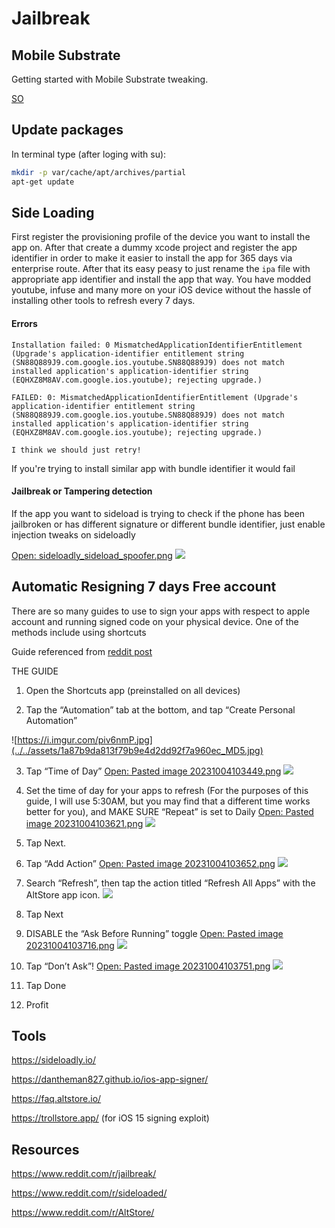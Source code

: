 # Jailbreak

## Mobile Substrate

Getting started with Mobile Substrate tweaking.

[SO](https://stackoverflow.com/questions/6118814/is-there-anywhere-where-i-could-start-mobilesubstrate-tweaks-programming/11553722)


## Update packages

In terminal type (after loging with su):
```bash
mkdir -p var/cache/apt/archives/partial
apt-get update
```


## Side Loading

First register the provisioning profile of the device you want to install the app on.
After that create a dummy xcode project and register the app identifier in order to make it easier to install the app for 365 days via enterprise route.
After that its easy peasy to just rename the `ipa` file with appropriate app identifier and install the app that way.
You have modded youtube, infuse and many more on your iOS device without the hassle of installing other tools to refresh every 7 days.


#### Errors

```log
Installation failed: 0 MismatchedApplicationIdentifierEntitlement (Upgrade's application-identifier entitlement string (SN88Q889J9.com.google.ios.youtube.SN88Q889J9) does not match installed application's application-identifier string (EQHXZ8M8AV.com.google.ios.youtube); rejecting upgrade.)

FAILED: 0: MismatchedApplicationIdentifierEntitlement (Upgrade's application-identifier entitlement string (SN88Q889J9.com.google.ios.youtube.SN88Q889J9) does not match installed application's application-identifier string (EQHXZ8M8AV.com.google.ios.youtube); rejecting upgrade.)

I think we should just retry!
```

If you're trying to install similar app with bundle identifier it would fail

#### Jailbreak or Tampering detection 

If the app you want to sideload is trying to check if the phone has been jailbroken or has different signature or different bundle identifier, just enable injection tweaks on sideloadly

[Open: sideloadly_sideload_spoofer.png](../../assets/2a7043566214d95f4da9e448fc3fc385_MD5.png)
![](../../assets/2a7043566214d95f4da9e448fc3fc385_MD5.png)


## Automatic Resigning 7 days Free account

There are so many guides to use to sign your apps with respect to apple account and running signed code on your physical device. 
One of the methods include using shortcuts 

Guide referenced from  [reddit post](https://www.reddit.com/r/AltStore/comments/15b6w4b/automate_daily_resigning_the_guide/)

THE GUIDE

1. Open the Shortcuts app (preinstalled on all devices)
    
2. Tap the “Automation” tab at the bottom, and tap “Create Personal Automation”

![https://i.imgur.com/piv6nmP.jpg](../../assets/1a87b9da813f79b9e4d2dd92f7a960ec_MD5.jpg)
[](https://i.imgur.com/piv6nmP.jpg)
    
3. Tap “Time of Day”
[Open: Pasted image 20231004103449.png](../../assets/7b17a8d3aaecce89fea9939417bffd9b_MD5.png)
![](../../assets/7b17a8d3aaecce89fea9939417bffd9b_MD5.png)
    
4. Set the time of day for your apps to refresh (For the purposes of this guide, I will use 5:30AM, but you may find that a different time works better for you), and MAKE SURE “Repeat” is set to Daily 
[Open: Pasted image 20231004103621.png](../../assets/85b04c0bb815805984095c388cfbd4a9_MD5.png)
![](../../assets/85b04c0bb815805984095c388cfbd4a9_MD5.png)
    
5. Tap Next.
    
6. Tap “Add Action” [Open: Pasted image 20231004103652.png](../../assets/c73ad784778bd591c2b37e95372e6f7c_MD5.png)
![](../../assets/c73ad784778bd591c2b37e95372e6f7c_MD5.png)
    
7. Search “Refresh”, then tap the action titled “Refresh All Apps” with the AltStore app icon. ![](Pasted%20image%2020231004103704.png)
    
8. Tap Next
    
9. DISABLE the “Ask Before Running” toggle [Open: Pasted image 20231004103716.png](../../assets/9016298270586fbb93524365fd6e007e_MD5.png)
![](../../assets/9016298270586fbb93524365fd6e007e_MD5.png)
    
10. Tap “Don’t Ask”! [Open: Pasted image 20231004103751.png](../../assets/ad8b17a8d57aeb3e30e3eebab144f1cf_MD5.png)
![](../../assets/ad8b17a8d57aeb3e30e3eebab144f1cf_MD5.png)
    
11. Tap Done
    
12. Profit



## Tools


https://sideloadly.io/

https://dantheman827.github.io/ios-app-signer/

https://faq.altstore.io/

https://trollstore.app/ (for iOS 15 signing exploit)

## Resources

https://www.reddit.com/r/jailbreak/

https://www.reddit.com/r/sideloaded/

https://www.reddit.com/r/AltStore/